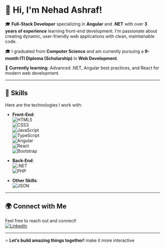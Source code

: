 # 👋 Hi, I'm Nehad Ashraf!

🎓 **Full-Stack Developer** specializing in **Angular** and **.NET** with over **3 years of experience** learning front-end development. I'm passionate about creating dynamic, user-friendly web applications with clean, maintainable code.  

🎓 I graduated from **Computer Science** and am currently pursuing a **9-month ITI Diploma (Scholarship)** in **Web Development**.  

🌱 **Currently learning**: Advanced .NET, Angular best practices, and React for modern web development.

---

## 🚀 **Skills**
Here are the technologies I work with:

- **Front-End**:  
  ![HTML5](https://img.shields.io/badge/-HTML5-E34F26?style=flat&logo=html5&logoColor=white)  
  ![CSS3](https://img.shields.io/badge/-CSS3-1572B6?style=flat&logo=css3&logoColor=white)  
  ![JavaScript](https://img.shields.io/badge/-JavaScript-F7DF1E?style=flat&logo=javascript&logoColor=black)  
  ![TypeScript](https://img.shields.io/badge/-TypeScript-007ACC?style=flat&logo=typescript&logoColor=white)  
  ![Angular](https://img.shields.io/badge/-Angular-DD0031?style=flat&logo=angular&logoColor=white)  
  ![React](https://img.shields.io/badge/-React-61DAFB?style=flat&logo=react&logoColor=black)  
  ![Bootstrap](https://img.shields.io/badge/-Bootstrap-7952B3?style=flat&logo=bootstrap&logoColor=white)

- **Back-End**:  
  ![.NET](https://img.shields.io/badge/-.NET-512BD4?style=flat&logo=dotnet&logoColor=white)  
  ![PHP](https://img.shields.io/badge/-PHP-777BB4?style=flat&logo=php&logoColor=white)

- **Other Skills**:  
  ![JSON](https://img.shields.io/badge/-JSON-000000?style=flat&logo=json&logoColor=white)

---

## 🌍 **Connect with Me**
Feel free to reach out and connect!  
[![LinkedIn](https://img.shields.io/badge/-LinkedIn-blue?style=flat&logo=linkedin&logoColor=white)](https://www.linkedin.com/in/nehad-ashraf/)  

---

⭐️ **Let’s build amazing things together!** make it more interactive
